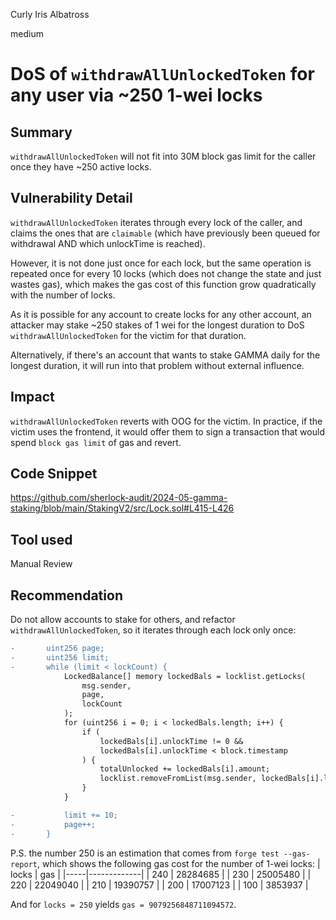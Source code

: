 Curly Iris Albatross

medium

# DoS of `withdrawAllUnlockedToken` for any user via ~250 1-wei locks

## Summary

`withdrawAllUnlockedToken` will not fit into 30M block gas limit for the caller once they have ~250 active locks.

## Vulnerability Detail

`withdrawAllUnlockedToken` iterates through every lock of the caller, and claims the ones that are `claimable` (which have previously been queued for withdrawal AND which unlockTime is reached).

However, it is not done just once for each lock, but the same operation is repeated once for every 10 locks (which does not change the state and just wastes gas), which makes the gas cost of this function grow quadratically with the number of locks.

As it is possible for any account to create locks for any other account, an attacker may stake ~250 stakes of 1 wei for the longest duration to DoS `withdrawAllUnlockedToken` for the victim for that duration.

Alternatively, if there's an account that wants to stake GAMMA daily for the longest duration, it will run into that problem without external influence.

## Impact

`withdrawAllUnlockedToken` reverts with OOG for the victim. In practice, if the victim uses the frontend, it would offer them to sign a transaction that would spend `block gas limit` of gas and revert.

## Code Snippet

https://github.com/sherlock-audit/2024-05-gamma-staking/blob/main/StakingV2/src/Lock.sol#L415-L426

## Tool used

Manual Review

## Recommendation

Do not allow accounts to stake for others, and refactor `withdrawAllUnlockedToken`, so it iterates through each lock only once:

```diff
-       uint256 page;
-       uint256 limit;
-       while (limit < lockCount) {
            LockedBalance[] memory lockedBals = locklist.getLocks(
                msg.sender,
                page,
                lockCount
            );
            for (uint256 i = 0; i < lockedBals.length; i++) {
                if (
                    lockedBals[i].unlockTime != 0 &&
                    lockedBals[i].unlockTime < block.timestamp
                ) {
                    totalUnlocked += lockedBals[i].amount;
                    locklist.removeFromList(msg.sender, lockedBals[i].lockId);
                }
            }

-           limit += 10;
-           page++;
-       }
```

P.S. the number 250 is an estimation that comes from `forge test --gas-report`, which shows the following gas cost for the number of 1-wei locks:
| locks | gas |
|-----|-------------|
| 240 | 28284685 |
| 230 | 25005480 | 
| 220 | 22049040 |
| 210 | 19390757 |
| 200 | 17007123 |
| 100 | 3853937 |

And for `locks = 250` yields `gas = 9079256848711094572`.